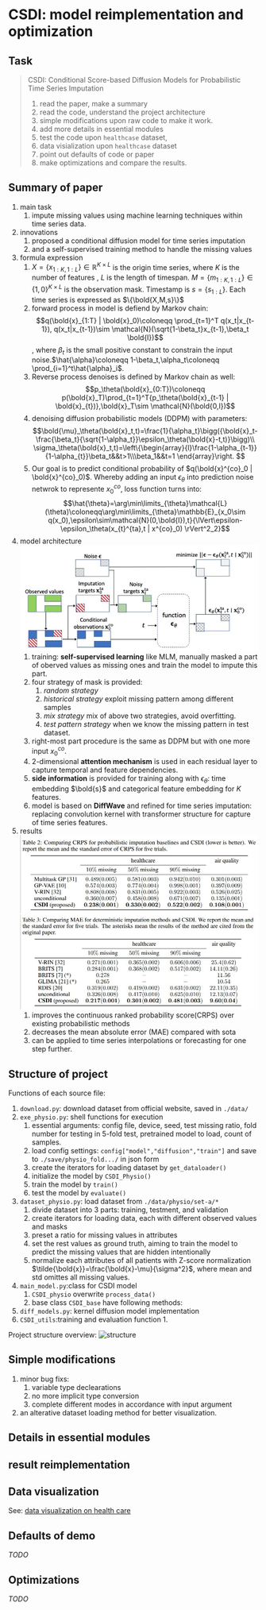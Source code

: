 # CSDI: model reimplementation and optimization

## Task
> CSDI: Conditional Score-based Diffusion Models for Probabilistic Time Series Imputation
> 1. read the paper, make a summary
> 2. read the code, understand the project architecture
> 3. simple modifications upon raw code to make it work.
> 4. add more details in essential modules
> 5. test the code upon `healthcase` dataset,
> 6. data visialization upon `healthcase` dataset
> 7. point out defaults of code or paper
> 8. make optimizations and compare the results.

## Summary of paper

1. main task
   1. impute missing values using machine learning techniques within time series data.
2. innovations
   1. proposed a conditional diffusion model for time series imputation
   2. and a self-supervised training method to handle the missing values
3. formula expression
   1. $X=\{x_{1:K,1:L}\}\in \mathbb{R}^{K\times L}$ is the origin time series, where $K$ is  the number of features , $L$ is the length of timespan. $M=\{m_{1:K,1:L}\}\in \{1,0\}^{K\times L}$ is the observation mask. Timestamp is $s=\{s_{1:L}\}$. Each time series is expressed as $\{\bold{X,M,s}\}$
   2. forward process in model is defiend by Markov chain:$$q(\bold{x}_{1:T} | \bold{x}_0)\coloneqq \prod_{t=1}^T q(x_t|x_{t-1}), q(x_t|x_{t-1})\sim \mathcal{N}(\sqrt{1-\beta_t}x_{t-1},\beta_t \bold{I})$$, where $\beta_t$ is the small positive constant to constrain the input noise.$\hat{\alpha}\coloneqq 1-\beta_t,\alpha_t\coloneqq \prod_{i=1}^t\hat{\alpha}_i$. 
   3. Reverse process denoises is defined by Markov chain as well:$$p_\theta(\bold{x}_{0:T})\coloneqq p(\bold{x}_T)\prod_{t=1}^T{p_\theta(\bold{x}_{t-1} | \bold{x}_{t})},\bold{x}_T\sim \mathcal{N}(\bold{0,I})$$
   4. denoising diffusion probabilistic models (DDPM) with parameters:$$\bold{\mu}_\theta(\bold{x}_t,t)=\frac{1}{\alpha_t}\bigg({\bold{x}_t-\frac{\beta_t}{\sqrt{1-\alpha_t}}\epsilon_\theta(\bold{x}-t,t)}\bigg)\\
   \sigma_\theta(\bold{x}_t,t)=\left\{\begin{array}{l}\frac{1-\alpha_{t-1}}{1-\alpha_{t}}\beta_t&&t>1\\\beta_1&&t=1
   \end{array}\right.
$$
   5. Our goal is to predict conditional probability of $q(\bold{x}^{co}_0 | \bold{x}^{co}_0)$. Whereby adding an input $\epsilon_\theta$ into prediction noise netwrok to represente $x_0^{co}$, loss function turns into:$$\hat{\theta}=\arg\min\limits_{\theta}\mathcal{L}(\theta)\coloneqq\arg\min\limits_{\theta}\mathbb{E}_{x_0\sim q(x_0),\epsilon\sim\mathcal{N}(0,\bold{I}),t}{\lVert\epsilon-\epsilon_\theta(x_{t}^{ta},t | x^{co}_0)   \rVert^2_2}$$
4. model architecture
![model architecture](./model%20architecture.jpg)
   1. training: **self-supervised learning** like MLM, manually masked a part of oberved values as missing ones and train the model to impute this part. 
   2. four strategy of mask is provided:
      1. *random strategy*
      2. *historical strategy* exploit missing pattern among different samples
      3. *mix strategy* mix of above two strategies, avoid overfitting.
      4. *test pattern strategy* when we know the missing pattern in test dataset.
   3. right-most part procedure is the same as DDPM but with one more input $x^{co}_0$.
   4. 2-dimensional **attention mechanism** is used in each residual layer to capture temporal and feature dependencies.
   5. **side information** is provided for training along with $\epsilon_\theta$: time embedding $\bold{s}$ and categorical feature embedding for $K$ features.
   6. model is based on **DiffWave** and refined for time series imputation: replacing convolution kernel with transformer structure for capture of time series features.
1. results![result1](./probabilistic%20results.jpg)![result2](./deterministic%20results.jpg)
   1. improves the continuous ranked probability score(CRPS) over existing probabilistic methods
   2. decreases the mean absolute error (MAE) compared with sota
   3. can be applied to time series interpolations or forecasting for one step further.

## Structure of project

Functions of each source file:
1. `download.py`: download dataset from official website, saved in `./data/`
2. `exe_physio.py`: shell functions for execution
   1. essential arguments: config file, device, seed, test missing ratio, fold number for testing in 5-fold test, pretrained model to load, count of samples.
   2. load config settings: `config["model","diffusion","train"]` and save to `./save/physio_fold.../` in json form
   3. create the iterators for loading dataset by `get_dataloader()`
   4. initialize the model by `CSDI_Physio()`
   5. train the model by `train()`
   6. test the model by `evaluate()`
3. `dataset_physio.py`: load dataset from `./data/physio/set-a/*`
   1. divide dataset into 3 parts: training, testment, and validation
   2. create iterators for loading data, each with different observed values and masks 
   3. preset a ratio for missing values in attributes
   4. set the rest values as ground truth, aiming to train the model to predict the missing values that are hidden intentionally
   5. normalize each attributes of all patients with Z-score normalization $\tilde{\bold{x}}=\frac{\bold{x}-\mu}{\sigma^2}$, where mean and std omittes all missing values.
4. `main_model.py`:class for CSDI model
   1. `CSDI_physio` overwrite `process_data()`
   2. base class `CSDI_base` have following methods:
5. `diff_models.py`: kernel diffusion model implementation
6. `CSDI_utils`:training and evaluation function
   1. 

Project structure overview:
![structure](./structure.drawio)

## Simple modifications

1. minor bug fixs: 
   1. variable type declearations
   2. no more implicit type conversion
   3. complete different modes in accordance with input argument
2. an alterative dataset loading method for better visualization.

## Details in essential modules

## result reimplementation

## Data visualization

See: [data visualization on health care](./time_series_view.ipynb)

## Defaults of demo

*TODO*

## Optimizations

*TODO*

